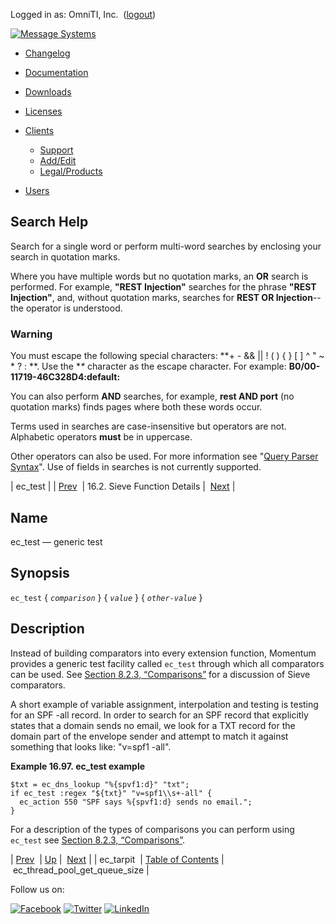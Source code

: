 Logged in as: OmniTI, Inc.  ([logout](https://support.messagesystems.com/logout.php))

[![Message Systems](https://support.messagesystems.com/images/ms-white205.png)](https://support.messagesystems.com/start.php) 

*   [Changelog](https://support.messagesystems.com/start.php?show=changelog)
*   [Documentation](https://support.messagesystems.com/docs/)
*   [Downloads](https://support.messagesystems.com/start.php)

*   [Licenses](https://support.messagesystems.com/license_summary.php)
*   <a href="">Clients</a>
    *   [Support](https://support.messagesystems.com/cs.php)
    *   [Add/Edit](https://support.messagesystems.com/edit_client.php)
    *   [Legal/Products](https://support.messagesystems.com/edit_products.php)
*   [Users](https://support.messagesystems.com/edit_customer.php)

## Search Help

Search for a single word or perform multi-word searches by enclosing your search in quotation marks.

Where you have multiple words but no quotation marks, an **OR** search is performed. For example, **"REST Injection"** searches for the phrase **"REST Injection"**, and, without quotation marks, searches for **REST OR Injection**--the operator is understood.

### Warning

You must escape the following special characters: **+ - && || ! ( ) { } [ ] ^ " ~ * ? : \**. Use the **\** character as the escape character. For example: **B0/00-11719-46C328D4\:default\:**

You can also perform **AND** searches, for example, **rest AND port** (no quotation marks) finds pages where both these words occur.

Terms used in searches are case-insensitive but operators are not. Alphabetic operators **must** be in uppercase.

Other operators can also be used. For more information see "[Query Parser Syntax](https://lucene.apache.org/core/old_versioned_docs/versions/3_0_0/queryparsersyntax.html)". Use of fields in searches is not currently supported.

| ec_test |
| [Prev](sieve.ref.ec_tarpit.php)  | 16.2. Sieve Function Details |  [Next](sieve.ref.ec_thread_pool_get_queue_size.php) |

<a name="sieve.ref.ec_test"></a>
## Name

ec_test — generic test

## Synopsis

`ec_test` { *`comparison`* } { *`value`* } { *`other-value`* }

<a name="idp30636176"></a>
## Description

Instead of building comparators into every extension function, Momentum provides a generic test facility called `ec_test` through which all comparators can be used. See [Section 8.2.3, “Comparisons”](sieve.syntax.basic.php#sieve.syntax.basic.comparisons "8.2.3. Comparisons") for a discussion of Sieve comparators.

A short example of variable assignment, interpolation and testing is testing for an SPF -all record. In order to search for an SPF record that explicitly states that a domain sends no email, we look for a TXT record for the domain part of the envelope sender and attempt to match it against something that looks like: "v=spf1 -all".

<a name="example.ec_test"></a>

**Example 16.97. ec_test example**

```
$txt = ec_dns_lookup "%{spvf1:d}" "txt";
if ec_test :regex "${txt}" "v=spf1\\s+-all" {
  ec_action 550 "SPF says %{spvf1:d} sends no email.";
}
```

For a description of the types of comparisons you can perform using `ec_test` see [Section 8.2.3, “Comparisons”](sieve.syntax.basic.php#sieve.syntax.basic.comparisons "8.2.3. Comparisons").

| [Prev](sieve.ref.ec_tarpit.php)  | [Up](sieve.ref.files.php) |  [Next](sieve.ref.ec_thread_pool_get_queue_size.php) |
| ec_tarpit  | [Table of Contents](index.php) |  ec_thread_pool_get_queue_size |

Follow us on:

[![Facebook](https://support.messagesystems.com/images/icon-facebook.png)](http://www.facebook.com/messagesystems) [![Twitter](https://support.messagesystems.com/images/icon-twitter.png)](http://twitter.com/#!/MessageSystems) [![LinkedIn](https://support.messagesystems.com/images/icon-linkedin.png)](http://www.linkedin.com/company/message-systems)